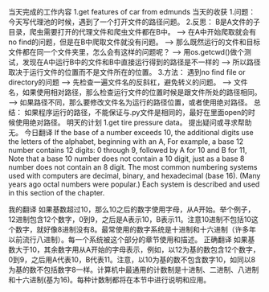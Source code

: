 当天完成的工作内容
1.get features of car from edmunds
当天的收获
1.问题： 今天写代理池的时候，遇到了一个打开文件的路径问题。
2.反思： B是A文件的子目录，爬虫需要打开的代理文件和爬虫文件都在B中。 ——> 在A中开始爬取就会有no find的问题，但是在B中爬取文件就没有问题。 –> 那么既然运行的文件和目标文件都在同一个文件夹里，怎么会有这样的问题呢？ ——> 用os.getcwd()做个测试，发现在A中运行B中的文件和B中直接运行得到的路径是不一样的 –> 所以路径取决于运行文件的位置而不是文件所在的位置。
3.方法： 遇到no find file or directory的问题 ——> 先检查一遍文件名的反斜杠，避免转义的问题。 –> 文件名，如果使用相对路径，那么检查运行文件的位置时候是跟文件所处的路径相同。 –> 如果路径不同，那么要修改文件名为运行的路径位置，或者使用绝对路径。
总结： 如果程序运行的路径，不能保证与.py文件是相同的，最好在里面open的时候使用绝对路径。 
明天的计划
1.get tire pressure data。
提出疑问或寻求帮助
无。
今日翻译
If the base of a number exceeds 10, the additional digits use the letters of the alphabet, beginning with an A, For example, a base 12 number contains 12 digits: 0 through 9, followed by A for 10 and B for 11, Note that a base 10 number does not contain a 10 digit, just as a base 8 number does not contain an 8 digit. The most common numbering systems used with computers are decimal, binary, and hexadecimal (base 16). (Many years ago octal numbers were popular.) Each system is described and used in this section of the chapter.

我的翻译
如果基数超过10，那么10之后的数字使用字母，从A开始。举个例子，12进制包含12个数字，0到9，之后是A表示10，B表示11。注意10进制不包括10这个数字，就好像8进制没有8。最常使用的数字系统是十进制和十六进制（许多年以前流行八进制）。每一个系统被这个部分的章节使用和描述。
正确翻译
如果基数大于10，其余数字用从A开始的字母表示，例如，以12为基的数包含12个数字，0到9，之后用A代表10，B代表11。注意，以10为基的数不包含数字10，如同以8为基的数不包括数字8一样。计算机中最通用的计数制是十进制、二进制、八进制和十六进制(基为16)。每种计数制都将在本节中进行说明和应用。